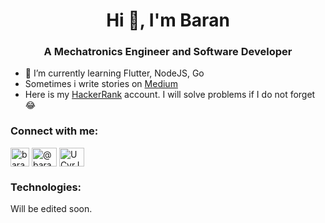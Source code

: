 <h1 align="center">Hi 👋, I'm Baran</h1>
<h3 align="center">A Mechatronics Engineer and Software Developer</h3>

- 🌱 I’m currently learning Flutter, NodeJS, Go
- Sometimes i write stories on [Medium](https://baran-alhas.medium.com/)
- Here is my [HackerRank](https://hackerrank.com/baranalhas) account. I will solve problems if I do not forget 😂

<h3 align="left">Connect with me:</h3>
<p align="left">
<a href="https://www.linkedin.com/in/baranalhas/" target="blank"><img align="center" src="https://camo.githubusercontent.com/f117fe3f3da1b19d4f774ba4fc6326e78d9d3840599b7b9607eb3270593713c4/68747470733a2f2f75706c6f61642e77696b696d656469612e6f72672f77696b6970656469612f636f6d6d6f6e732f7468756d622f662f66382f4c696e6b6564496e5f69636f6e5f636972636c652e7376672f3230343870782d4c696e6b6564496e5f69636f6e5f636972636c652e7376672e706e67" alt="baranalhas" height="30" width="30" /></a>
<a href="https://baran-alhas.medium.com/" target="blank"><img align="center" src="https://cdn.jsdelivr.net/npm/simple-icons@3.0.1/icons/medium.svg" alt="@baran_alhas" height="30" width="40" /></a>
<a href="https://www.youtube.com/channel/UCvrJcfpecGTgEIrlkzsSh-A" target="blank"><img align="center" src="https://upload.wikimedia.org/wikipedia/commons/thumb/0/09/YouTube_full-color_icon_%282017%29.svg/2560px-YouTube_full-color_icon_%282017%29.svg.png" alt="UCvrJcfpecGTgEIrlkzsSh-A" height="30" width="40" /></a>
</p>
<h3 align="left">Technologies:</h3>
<p align="left">
Will be edited soon.
</p>
